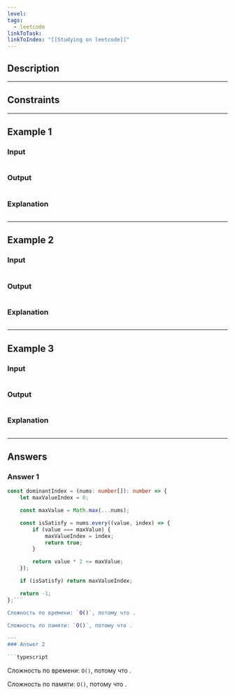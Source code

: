 ```yaml
---
level: 
tags:
  - leetcode
linkToTask: 
linkToIndex: "[[Studying on leetcode]]"
---
```

## Description

---
## Constraints

---
## Example 1

### Input

```
```
### Output

```
```
### Explanation

```
```

---
## Example 2

### Input

```
```
### Output

```
```
### Explanation

```
```

---
## Example 3

### Input

```
```
### Output

```
```
### Explanation

```
```

---
## Answers

### Answer 1

```typescript
const dominantIndex = (nums: number[]): number => {
    let maxValueIndex = 0;

    const maxValue = Math.max(...nums);

    const isSatisfy = nums.every((value, index) => {
        if (value === maxValue) {
            maxValueIndex = index;
            return true;
        }

        return value * 2 <= maxValue;
    });

    if (isSatisfy) return maxValueIndex;

    return -1;
};```

Сложность по времени: `O()`, потому что .

Сложность по памяти: `O()`, потому что .

---
### Answer 2

```typescript
```

Сложность по времени: `O()`, потому что .

Сложность по памяти: `O()`, потому что .

